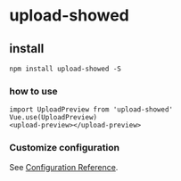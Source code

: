 # upload-showed

## install
```
npm install upload-showed -S
```

### how to use
```
import UploadPreview from 'upload-showed'
Vue.use(UploadPreview)
<upload-preview></upload-preview>
```

### Customize configuration
See [Configuration Reference](https://cli.vuejs.org/config/).
